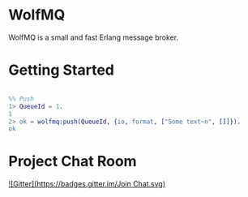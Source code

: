 WolfMQ 
============

WolfMQ is a small and fast Erlang message broker.

Getting Started
===============

```erl

%% Push
1> QueueId = 1.
1
2> ok = wolfmq:push(QueueId, {io, format, ["Some text~n", []]}).
ok

```

Project Chat Room
=================
[![Gitter](https://badges.gitter.im/Join Chat.svg)](https://gitter.im/erlangbureau/wolfmq?utm_source=badge&utm_medium=badge&utm_campaign=pr-badge&utm_content=badge)

